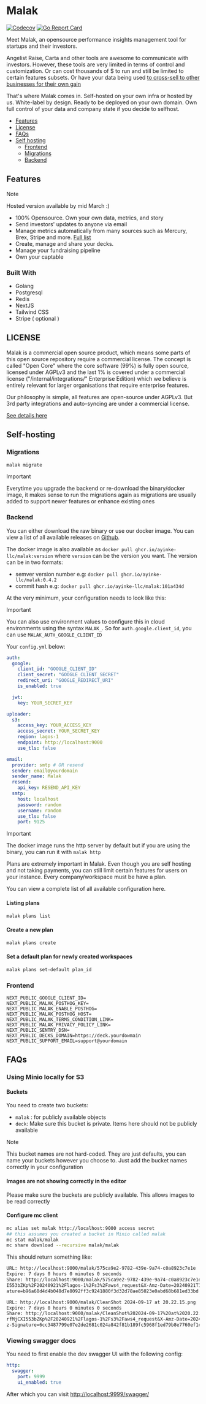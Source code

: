 # Malak

[![Codecov](https://codecov.io/gh/ayinke-llc/malak/graph/badge.svg?token=J1AVNTOCVY)](https://codecov.io/gh/ayinke-llc/malak)
[![Go Report Card](https://goreportcard.com/badge/github.com/ayinke-llc/malak)](https://goreportcard.com/report/github.com/ayinke-llc/malak)

Meet Malak, an opensource performance insights management tool for startups and their investors.

Angelist Raise, Carta and other tools are awesome to communicate with investors. However, these tools are very
limited in terms of control and customization. Or can cost thousands of $ to run and still be
limited to certain features subsets. Or have your data being used [to cross-sell to other businesses for
their own gain](https://x.com/karrisaarinen/status/1743398553500971331)

That's where Malak comes in. Self-hosted on your own infra or hosted by us.
White-label by design. Ready to be deployed on your own domain.
Own full control of your data and company state if you decide to selfhost.

- [Features](#features)
- [License](#license)
- [FAQs](#faqs)
- [Self hosting](#self-hosting)
  - [Frontend](#frontend)
  - [Migrations](#migrations)
  - [Backend](#backend)

## Features

> [!NOTE]
> Hosted version available by mid March :)

- 100% Opensource. Own your own data, metrics, and story
- Send investors' updates to anyone via email
- Manage metrics automatically from many sources such as Mercury,
  Brex, Stripe and more. [Full list](https://malak.vc/integrations)
- Create, manage and share your decks.
- Manage your fundraising pipeline
- Own your captable

### Built With

- Golang
- Postgresql
- Redis
- NextJS
- Tailwind CSS
- Stripe ( optional )

## LICENSE

Malak is a commercial open source product, which means some parts of this
open source repository require a commercial license. The concept is
called "Open Core" where the core software (99%) is fully open source,
licensed under AGPLv3 and the last 1% is covered under a
commercial license ("/internal/integrations/" Enterprise Edition) which we
believe is entirely relevant for larger organisations that require enterprise features.

Our philosophy is simple, all features are open-source under AGPLv3.
But 3rd party integrations and auto-syncing are under a commercial license.

[See details here](https://github.com/ayinke-llc/malak/tree/fix_readme/internal/integrations#readme)

## Self-hosting

### Migrations

```sh
malak migrate
```

> [!IMPORTANT]
> Everytime you upgrade the backend or re-download the binary/docker image,
> it makes sense to run the migrations again as migrations are usually added to
> support newer features or enhance existing ones

### Backend

You can either download the raw binary or use our docker image. You can view
a list of all available releases on [Github](https://github.com/ayinke-llc/malak/releases).

The docker image is also available as `docker pull ghcr.io/ayinke-llc/malak:version`
where `version` can be the version you want. The version can be in two formats:

- semver version number e.g: `docker pull ghcr.io/ayinke-llc/malak:0.4.2`
- commit hash e.g: `docker pull ghcr.io/ayinke-llc/malak:101a434d`

At the very minimum, your configuration needs to look like this:

> [!IMPORTANT]
> You can also use environment values to configure this in cloud environments
> using the syntax `MALAK_`. So for `auth.google.client_id`, you can use `MALAK_AUTH_GOOGLE_CLIENT_ID`

Your `config.yml` below:

```yml
auth:
  google:
    client_id: "GOOGLE_CLIENT_ID"
    client_secret: "GOOGLE_CLIENT_SECRET"
    redirect_uri: "GOOGLE_REDIRECT_URI"
    is_enabled: true

  jwt:
    key: YOUR_SECRET_KEY

uploader:
  s3:
    access_key: YOUR_ACCESS_KEY
    access_secret: YOUR_SECRET_KEY
    region: lagos-1
    endpoint: http://localhost:9000
    use_tls: false

email:
  provider: smtp # OR resend
  sender: email@yourdomain
  sender_name: Malak
  resend:
    api_key: RESEND_API_KEY
  smtp:
    host: localhost
    password: random
    username: random
    use_tls: false
    port: 9125
```

> [!IMPORTANT]
> The docker image runs the http server by default but if
> you are using the binary, you can run it with `malak http`

Plans are extremely important in Malak. Even though you are self hosting
and not taking payments, you can still limit certain features for users
on your instance. Every company/workspace must be have a plan.

You can view a complete list of all available configuration here.

#### Listing plans

```sh
malak plans list
```

#### Create a new plan

```sh
malak plans create
```

#### Set a default plan for newly created workspaces

```sh
malak plans set-default plan_id
```

### Frontend

```env
NEXT_PUBLIC_GOOGLE_CLIENT_ID=
NEXT_PUBLIC_MALAK_POSTHOG_KEY=
NEXT_PUBLIC_MALAK_ENABLE_POSTHOG=
NEXT_PUBLIC_MALAK_POSTHOG_HOST=
NEXT_PUBLIC_MALAK_TERMS_CONDITION_LINK=
NEXT_PUBLIC_MALAK_PRIVACY_POLICY_LINK=
NEXT_PUBLIC_SENTRY_DSN=
NEXT_PUBLIC_DECKS_DOMAIN=https://deck.yourdowmain
NEXT_PUBLIC_SUPPORT_EMAIL=support@yourdomain
```

## FAQs

### Using Minio locally for S3

#### Buckets

You need to create two buckets:

- `malak` : for publicly available objects
- `deck`: Make sure this bucket is private. Items here should not be publicly available

> [!NOTE]
> This bucket names are not hard-coded. They are just defaults, you can
> name your buckets however you choose to. Just add the bucket names correctly
> in your configuration

#### Images are not showing correctly in the editor

Please make sure the buckets are publicly available. This allows images to be read correctly

#### Configure mc client

```sh
mc alias set malak http://localhost:9000 access secret
## this assumes you created a bucket in Minio called malak
mc stat malak/malak
mc share download --recursive malak/malak
```

This should return something like:

```txt
URL: http://localhost:9000/malak/575ca9e2-9782-439e-9a74-c0a8923c7e1e
Expire: 7 days 0 hours 0 minutes 0 seconds
Share: http://localhost:9000/malak/575ca9e2-9782-439e-9a74-c0a8923c7e1e?X-Amz-Algorithm=AWS4-HMAC-SHA256&X-Amz-Credential=yy9Od9rfMjCX
I553bZKp%2F20240921%2Flagos-1%2Fs3%2Faws4_request&X-Amz-Date=20240921T161000Z&X-Amz-Expires=604800&X-Amz-SignedHeaders=host&X-Amz-Sign
ature=b96a68d4d4b048d7e8092ff3c9241880f3d32d78ae85023e0abd68b681ed33bd

URL: http://localhost:9000/malak/CleanShot 2024-09-17 at 20.22.15.png
Expire: 7 days 0 hours 0 minutes 0 seconds
Share: http://localhost:9000/malak/CleanShot%202024-09-17%20at%2020.22.15.png?X-Amz-Algorithm=AWS4-HMAC-SHA256&X-Amz-Credential=yy9Od9
rfMjCXI553bZKp%2F20240921%2Flagos-1%2Fs3%2Faws4_request&X-Amz-Date=20240921T161000Z&X-Amz-Expires=604800&X-Amz-SignedHeaders=host&X-Am
z-Signature=6cc3487799e07e2de2681c024a842f81b189fc5968f1ed79b8e7760ef1c3019e

```

### Viewing swagger docs

You need to first enable the dev swagger UI with the following config:

```yml
http:
  swagger:
    port: 9999
    ui_enabled: true
```

After which you can visit <http://localhost:9999/swagger/>
